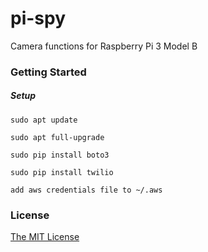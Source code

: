 # pi-spy

Camera functions for Raspberry Pi 3 Model B

### Getting Started

##### Setup
    sudo apt update
    
    sudo apt full-upgrade
    
    sudo pip install boto3

    sudo pip install twilio
    
    add aws credentials file to ~/.aws
### License

[The MIT License](http://opensource.org/licenses/MIT)
